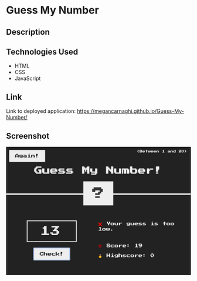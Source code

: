 # Guess My Number

## Description

## Technologies Used
* HTML
* CSS
* JavaScript

## Link
Link to deployed application: https://megancarnaghi.github.io/Guess-My-Number/

## Screenshot
![Guess My Number](GuessMyNumber.png)
